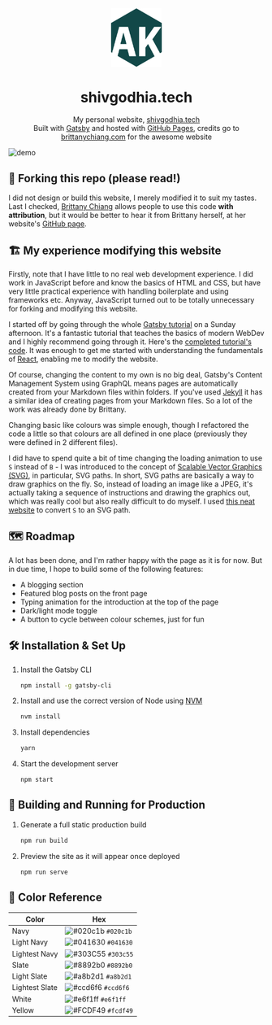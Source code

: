 <div align="center">
  <img alt="Logo" src="https://raw.githubusercontent.com/bchiang7/v4/master/src/images/logo.png" width="100" />
</div>
<h1 align="center">
  shivgodhia.tech
</h1>
<p align="center">
  My personal website, <a href="https://shivgodhia.tech" target="_blank">shivgodhia.tech</a>
  <br>
  Built with <a href="https://www.gatsbyjs.org/" target="_blank">Gatsby</a> and hosted with <a href="https://pages.github.com/" target="_blank">GitHub Pages</a>, credits go to <a href="https://brittanychiang.com" target="_blank">brittanychiang.com</a> for the awesome website
</p>

![demo](https://raw.githubusercontent.com/bchiang7/v4/master/src/images/demo.png)

## 🚨 Forking this repo (please read!)

I did not design or build this website, I merely modified it to suit my tastes. Last I checked, [Brittany Chiang](https://github.com/bchiang7/) allows people to use this code **with attribution**, but it would be better to hear it from Brittany herself, at her website's [GitHub page](https://github.com/bchiang7/v4).

## 🏗️ My experience modifying this website

Firstly, note that I have little to no real web development experience. I did work in JavaScript before and know the basics of HTML and CSS, but have very little practical experience with handling boilerplate and using frameworks etc. Anyway, JavaScript turned out to be totally unnecessary for forking and modifying this website.

I started off by going through the whole [Gatsby tutorial](https://www.gatsbyjs.org/tutorial/) on a Sunday afternoon. It's a fantastic tutorial that teaches the basics of modern WebDev and I highly recommend going through it. Here's the [completed tutorial's code](https://github.com/hivestrung/gatsby-tutorial). It was enough to get me started with understanding the fundamentals of [React](https://reactjs.org/), enabling me to modify the website.

Of course, changing the content to my own is no big deal, Gatsby's Content Management System using GraphQL means pages are automatically created from your Markdown files within folders. If you've used [Jekyll](https://jekyllrb.com/) it has a similar idea of creating pages from your Markdown files. So a lot of the work was already done by Brittany.

Changing basic like colours was simple enough, though I refactored the code a little so that colours are all defined in one place (previously they were defined in 2 different files).

I did have to spend quite a bit of time changing the loading animation to use `S` instead of `B` - I was introduced to the concept of [Scalable Vector Graphics (SVG)](https://developer.mozilla.org/en-US/docs/Web/SVG), in particular, SVG paths. In short, SVG paths are basically a way to draw graphics on the fly. So, instead of loading an image like a JPEG, it's actually taking a sequence of instructions and drawing the graphics out, which was really cool but also really difficult to do myself. I used [this neat website](https://danmarshall.github.io/google-font-to-svg-path/) to convert `S` to an SVG path.

## 🗺️ Roadmap

A lot has been done, and I'm rather happy with the page as it is for now. But in due time, I hope to build some of the following features:

- A blogging section
- Featured blog posts on the front page
- Typing animation for the introduction at the top of the page
- Dark/light mode toggle
- A button to cycle between colour schemes, just for fun

## 🛠 Installation & Set Up

1. Install the Gatsby CLI

   ```sh
   npm install -g gatsby-cli
   ```

2. Install and use the correct version of Node using [NVM](https://github.com/nvm-sh/nvm)

   ```sh
   nvm install
   ```

3. Install dependencies

   ```sh
   yarn
   ```

4. Start the development server

   ```sh
   npm start
   ```

## 🚀 Building and Running for Production

1. Generate a full static production build

   ```sh
   npm run build
   ```

1. Preview the site as it will appear once deployed

   ```sh
   npm run serve
   ```

## 🎨 Color Reference

| Color          | Hex                                                                |
| -------------- | ------------------------------------------------------------------ |
| Navy           | ![#020c1b](https://via.placeholder.com/10/020c1b?text=+) `#020c1b` |
| Light Navy     | ![#041630](https://via.placeholder.com/10/041630?text=+) `#041630` |
| Lightest Navy  | ![#303C55](https://via.placeholder.com/10/303C55?text=+) `#303c55` |
| Slate          | ![#8892b0](https://via.placeholder.com/10/8892b0?text=+) `#8892b0` |
| Light Slate    | ![#a8b2d1](https://via.placeholder.com/10/a8b2d1?text=+) `#a8b2d1` |
| Lightest Slate | ![#ccd6f6](https://via.placeholder.com/10/ccd6f6?text=+) `#ccd6f6` |
| White          | ![#e6f1ff](https://via.placeholder.com/10/e6f1ff?text=+) `#e6f1ff` |
| Yellow         | ![#FCDF49](https://via.placeholder.com/10/FCDF49?text=+) `#fcdf49` |
